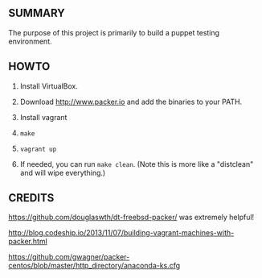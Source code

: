 SUMMARY
---

The purpose of this project is primarily to build a puppet testing
environment.

HOWTO
---

1. Install VirtualBox.

2. Download http://www.packer.io and add the binaries to your PATH.

3. Install vagrant

5. `make`

6. `vagrant up`

7. If needed, you can run `make clean`. (Note this is more like a
   "distclean" and will wipe everything.)

CREDITS
---

https://github.com/douglaswth/dt-freebsd-packer/ was extremely
helpful!

http://blog.codeship.io/2013/11/07/building-vagrant-machines-with-packer.html

https://github.com/gwagner/packer-centos/blob/master/http_directory/anaconda-ks.cfg
